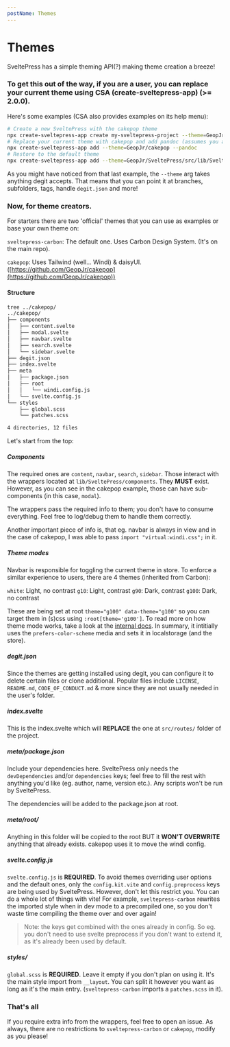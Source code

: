 ```yaml
---
postName: Themes
---
```


# Themes

SveltePress has a simple theming API(?) making theme creation a breeze!

### To get this out of the way, if you are a user, you can replace your current theme using CSA (create-sveltepress-app) (>= 2.0.0).

Here's some examples (CSA also provides examples on its help menu):

```bash
# Create a new SveltePress with the cakepop theme
npx create-sveltepress-app create my-sveltepress-project --theme=GeopJr/cakepop
# Replace your current theme with cakepop and add pandoc (assumes you are at the root of your Sveltepress project)
npx create-sveltepress-app add --theme=GeopJr/cakepop --pandoc
# Restore to the default theme
npx create-sveltepress-app add --theme=GeopJr/SveltePress/src/lib/SveltePress/theme/
```

As you might have noticed from that last example, the `--theme` arg takes anything degit accepts.
That means that you can point it at branches, subfolders, tags, handle `degit.json` and more!

### Now, for theme creators.

For starters there are two 'official' themes that you can use as examples or base your own theme on:

`sveltepress-carbon`: The default one. Uses Carbon Design System. (It's on the main repo).

`cakepop`: Uses Tailwind (well... Windi) & daisyUI. ([https://github.com/GeopJr/cakepop](https://github.com/GeopJr/cakepop))

#### Structure

```bash
tree ../cakepop/
../cakepop/
├── components
│   ├── content.svelte
│   ├── modal.svelte
│   ├── navbar.svelte
│   ├── search.svelte
│   └── sidebar.svelte
├── degit.json
├── index.svelte
├── meta
│   ├── package.json
│   ├── root
│   │   └── windi.config.js
│   └── svelte.config.js
└── styles
    ├── global.scss
    └── patches.scss

4 directories, 12 files
```

Let's start from the top:

##### Components

The required ones are `content`, `navbar`, `search`, `sidebar`. Those interact with the wrappers located at `lib/SveltePress/components`.
They **MUST** exist. However, as you can see in the cakepop example, those can have sub-components (in this case, `modal`).

The wrappers pass the required info to them; you don't have to consume everything. Feel free to log/debug them to handle them correctly.

Another important piece of info is, that eg. navbar is always in view and in the case of cakepop, I was able to pass `import "virtual:windi.css";` in it.

##### Theme modes

Navbar is responsible for toggling the current theme in store. To enforce a similar experience to users, there are 4 themes (inherited from Carbon):

`white`: Light, no contrast
`g10`: Light, contrast
`g90`: Dark, contrast
`g100`: Dark, no contrast

These are being set at root `theme="g100" data-theme="g100"` so you can target them in (s)css using `:root[theme='g100']`.
To read more on how theme mode works, take a look at the [internal docs](https://sveltepress.geopjr.dev/internals/01%20-%20SveltePress/07%20-%20Theme). In summary, it intitially uses the `prefers-color-scheme` media and sets it in localstorage (and the store).

##### degit.json

Since the themes are getting installed using degit, you can configure it to delete certain files or clone additional. Popular files include `LICENSE`, `README.md`, `CODE_OF_CONDUCT.md` & more since they are not usually needed in the user's folder.

##### index.svelte

This is the index.svelte which will **REPLACE** the one at `src/routes/` folder of the project.

##### meta/package.json

Include your dependencies here. SveltePress only needs the `devDependencies` and/or `dependencies` keys; feel free to fill the rest with anything you'd like (eg. author, name, version etc.). Any scripts won't be run by SveltePress.

The dependencies will be added to the package.json at root.

##### meta/root/

Anything in this folder will be copied to the root BUT it **WON'T OVERWRITE** anything that already exists. cakepop uses it to move the windi config.

##### svelte.config.js

`svelte.config.js` is **REQUIRED**.
To avoid themes overriding user options and the default ones, only the `config.kit.vite` and `config.preprocess` keys are being used by SveltePress.
However, don't let this restrict you. You can do a whole lot of things with vite! For example, `sveltepress-carbon` rewrites the imported style when in dev mode to a precompiled one, so you don't waste time compiling the theme over and over again!

> Note: the keys get combined with the ones already in config. So eg. you don't need to use svelte preprocess if you don't want to extend it, as it's already been used by default.

##### styles/

`global.scss` is **REQUIRED**.
Leave it empty if you don't plan on using it.
It's the main style import from `__layout`. You can split it however you want as long as it's the main entry. (`sveltepress-carbon` imports a `patches.scss` in it).

### That's all

If you require extra info from the wrappers, feel free to open an issue.
As always, there are no restrictions to `sveltepress-carbon` or `cakepop`, modify as you please!

